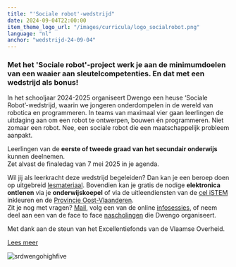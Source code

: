 ```yaml
---
title: "'Sociale robot'-wedstrijd"
date: 2024-09-04T22:00:00
item_theme_logo_url: "/images/curricula/logo_socialrobot.png"
language: "nl"
anchor: "wedstrijd-24-09-04"
---
```

### Met het 'Sociale robot'-project werk je aan de minimumdoelen van een waaier aan sleutelcompetenties. En dat met een wedstrijd als bonus!

In het schooljaar 2024-2025 organiseert Dwengo een heuse ‘Sociale Robot’-wedstrijd, waarin we jongeren onderdompelen in de wereld van robotica en programmeren. 
In teams van maximaal vier gaan leerlingen de uitdaging aan om een robot te ontwerpen, bouwen én programmeren. 
Niet zomaar een robot. Nee, een sociale robot die een maatschappelijk probleem aanpakt. 

Leerlingen van de **eerste of tweede graad van het secundair onderwijs** kunnen deelnemen.<br>
Zet alvast de finaledag van 7 mei 2025 in je agenda.

Wil jij als leerkracht deze wedstrijd begeleiden? Dan kan je een beroep doen op uitgebreid [lesmateriaal](https://dwengo.org/socialerobot). Bovendien kan je gratis de nodige **elektronica ontlenen** 
via je **onderwijskoepel** of via de uitleendiensten van de [cel iSTEM](https://www.istem.be/2023/09/29/dwengos-uitproberen-2/) inkleuren en de [Provincie Oost-Vlaanderen](https://oost-vlaanderen.be/leren/materialen-activiteiten-scholen/educatief-materiaal/stem/secundair-onderwijs/de-sociale-robot.html).<br>
Zit je nog met vragen? [Mail](mailto:robotwedstrijd@dwengo.org), volg een van de online [infosessies](https://dwengo.org/agenda/), of neem deel aan een van de face to face [nascholingen](https://dwengo.org/agenda/) die Dwengo organiseert.


Met dank aan de steun van het Excellentiefonds van de Vlaamse Overheid. 

[Lees meer](https://dwengo.org/socialerobotwedstrijd/)

![srdwengohighfive](https://github.com/user-attachments/assets/85e1297c-00d4-4ac9-aeba-e8bace81a883)
